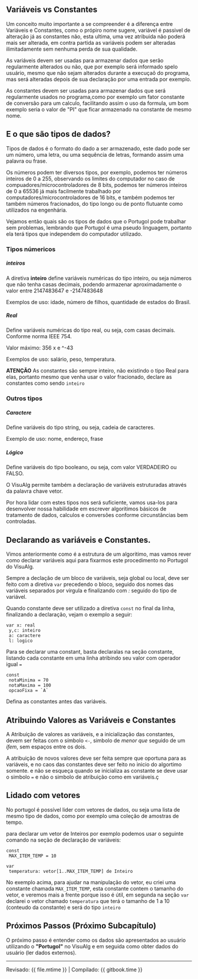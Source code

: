 ## Variáveis vs Constantes

Um conceito muito importante a se compreender é a diferença entre Variáveis e Constantes, como o própiro nome sugere, variável é passivel de alteração já as constantes não, esta ultima, uma vez atribuida não poderá mais ser alterada, em contra partida as variáveis podem ser alteradas ilimitadamente sem nenhuma perda de sua qualidade.

As variáveis devem ser usadas para armazenar dados que serão regularmente alterados ou não, que por exemplo será informado spelo usuário, mesmo que não sejam alterados durante a execuçaõ do programa, mas será alteradas depois de sua declaração por uma entrada por exemplo.

As constantes devem ser usadas para armazenar dados que será regularmente usados no programa,como por exemplo um fator constante de conversão para um calculo, facilitando assim o uso da formula, um bom exemplo seria o valor de "PI" que ficar armazenado na constante de mesmo nome.

## E o que são tipos de dados?

Tipos de dados é o formato do dado a ser armazenado, este dado pode ser um número, uma letra, ou uma sequência de letras, formando assim uma palavra ou frase.

Os números podem ter diversos tipos, por exemplo, podemos ter números inteiros de 0 a 255, observando os limites do computador no caso de compuadores/microcontroladores de 8 bits, podemos ter números inteiros de 0 a 65536 já mais facilmente trabalhado por computadores/microcontroladores de 16 bits, e também podemos ter também números fracionados, do tipo longo ou de ponto flutuante como utilizados na engenhária.

Vejamos então quais são os tipos de dados que o Portugol pode trabalhar sem problemas, lembrando que Portugol é uma pseudo linguagem, portanto ela terá tipos que independem do computador utilizado.

### Tipos númericos


##### inteiros

A diretiva **inteiro** define variáveis numéricas do tipo inteiro, ou seja números que não tenha casas decimais, podendo armazenar aproximadamente o valor entre 2147483647 e -2147483648

Exemplos de uso: idade, número de filhos, quantidade de estados do Brasil.

##### Real

Define variáveis numéricas do tipo real, ou seja, com casas decimais. Conforme norma IEEE 754.


Valor máximo: 356 x e ^-43

Exemplos de uso: salário, peso, temperatura.


**ATENÇÃO** As constantes são sempre inteiro, não existindo o tipo Real para elas, portanto mesmo que venha usar o valor fracionado, declare as constantes como sendo `inteiro`

### Outros tipos

##### Caractere

Define variáveis do tipo string, ou seja, cadeia de caracteres.

Exemplo de uso: nome, endereço, frase

##### Lógico

Define variáveis do tipo booleano, ou seja, com valor VERDADEIRO ou FALSO.

O VisuAlg permite também a declaração de variáveis estruturadas através da palavra chave vetor.

Por hora lidar com estes tipos nos será suficiente, vamos usa-los para desenvolver nossa habilidade em escrever algoritimos básicos de tratamento de dados, calculos e conversões conforme circunstãncias bem controladas.


## Declarando as variáveis e Constantes. 

Vimos anteriormente como é a estrutura de um algoritimo, mas vamos rever como declarar variáveis aqui para fixarmos este procedimento no Portugol do VisuAlg.

Sempre a declação de um bloco de variáveis, seja global ou local, deve ser feito com a diretiva `var` precedendo o bloco, seguido dos nomes das variáveis separados por virgula e finalizando com *:* seguido do tipo de variável.

Quando constante deve ser utilizado a diretiva `const` no final da linha, finalizando a declaração, vejam o exemplo a seguir:

```
var x: real
 y,c: inteiro
 a: caractere
 l: logico
```

Para se declarar uma constant, basta declaralas na seção constante, listando cada constante em uma linha atribindo seu valor com operador igual `=`


```
const
 notaMinima = 70
 notaMaxima = 100
 opcaoFixa = `A`
```

Defina as constantes antes das variáveis.


## Atribuindo Valores as Variáveis e Constantes

A Atribuição de valores as variáveis, e a inicialização das constantes, devem ser feitas com o símbolo `<-`, simbolo de *menor que* seguido de um *ífem*, sem espaços entre os dois.



A atribuição de novos valores deve ser feita sempre que oportuna para as variáveis, e no caos das constantes deve ser feito no inicio do algortimo somente. e não se esqueça quando se inicializa as constante se deve usar o simbolo `=` e não o simbolo de atribuição como em variáveis.ç



## Lidado com vetores

No portugol é possível lider com vetores de dados, ou seja uma lista de mesmo tipo de dados, como por exemplo uma coleção de amostras de tempo.

para declarar um vetor de Inteiros por exemplo podemos usar o seguinte comando na seção de declaração de variáveis:

```
const
 MAX_ITEM_TEMP = 10

var
 temperatura: vetor[1..MAX_ITEM_TEMP] de Inteiro
```

No exemplo acima, para ajudar na manipulação do vetor, eu criei uma constante chamada `MAX_ITEM_TEMP`, esta constante contem o tamanho do vetor, e veremos mais a frente porque isso é útil, em segunda na seção `var` declarei o vetor chamado `temperatura` que terá o tamanho de 1 a 10 (conteudo da constante) e será do tipo `inteiro`


## Próximos Passos (Próximo Subcapítulo)

O próximo passo é entender como os dados são apresentados ao usuário utilizando o **"Portugol"** no VisuAlg e em seguida como obter dados do usuário (ler dados externos).

---

Revisado: {{ file.mtime }} | Compilado: {{ gitbook.time }}
